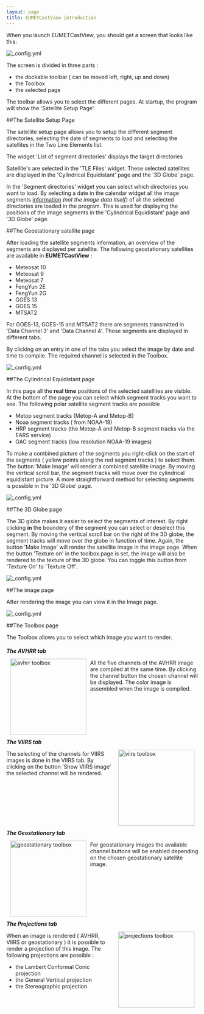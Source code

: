 ```yaml
---
layout: page
title: EUMETCastView introduction
---
```


<head>
<style>
	.TextWrapRight {
		float: right;
		margin: 10px;
		width: 200px;
		height: auto;
		}
	.TextWrapLeft {
		float: left;
		margin: 10px;
		width: 200px;
		height: auto;
		}
	.text_line {
		clear: both;
	        margin-bottom: 2px;
}
</style>
</head>

When you launch EUMETCastView, you should get a screen that looks like this:

![_config.yml](/images/Screenshot_eumetcastview_ephem.jpg)

The screen is divided in three parts :

- the dockable toolbar ( can be moved left, right, up and down)
- the Toolbox
- the selected page

The toolbar allows you to select the different pages. At startup, the program will show the 'Satellite Setup Page'.

##The Satellite Setup Page

The satellite setup page allows you to setup the different segment directories, selecting the date of segments to load and selecting the satellites in the Two Line Elements list.

The widget 'List of segment directories' displays the target directories

Satellite's are selected in the 'TLE Files' widget. These selected satellites are displayed in the 'Cylindrical Equidistant' page and the '3D Globe' page.

In the 'Segment directories' widget you can select which directories you want to load. By selecting a date in the calendar widget all the image segments <ins>information</ins> *(not the image data itself)* of all the selected directories are loaded in the program. This is used for displaying the positions of the image segments in the 'Cylindrical Equidistant' page and '3D Globe' page.

##The Geostationary satellite page

After loading the satellite segments information, an overview of the segments are displayed per satellite. The following geostationary satellites are available in <strong>EUMETCastView</strong> :

- Meteosat 10
- Meteosat 9
- Meteosat 7
- FengYun 2E
- FengYun 2G
- GOES 13
- GOES 15
- MTSAT2

For GOES-13, GOES-15 and MTSAT2 there are segments transmitted in 'Data Channel 3' and 'Data Channel 4'. Those segments are displayed in different tabs.

By clicking on an entry in one of the tabs you select the image by date and time to compile. The required channel is selected in the Toolbox.

![_config.yml](/images/Screenshot_eumetcastview_geostationary.jpg)

##The Cylindrical Equidistant page

In this page all the <strong>real time</strong> positions of the selected satellites are visible. At the bottom of the page you can select which segment tracks you want to see. The following polar satellite segment tracks are possible

- Metop segment tracks (Metop-A and Metop-B)
- Noaa segment tracks ( from NOAA-19)
- HRP segment tracks (the Metop-A and Metop-B segment tracks via the EARS service)
- GAC segment tracks (low resolution NOAA-19 images)

To make a combined picture of the segments you right-click on the start of the segments ( yellow points along the red segment tracks ) to select them. The button 'Make Image' will render a combined satellite image. By moving the vertical scroll bar, the segment tracks will move over the cylindrical equidistant picture.
A more straightforward method for selecting segments is possible in the '3D Globe' page.

![_config.yml](/images/Screenshot_eumetcastview_cylindrical.jpg)


##The 3D Globe page

The 3D globe makes it easier to select the segments of interest. By right clicking <strong>in</strong> the boundery of the segment you can select or deselect this segment. By moving the vertical scroll bar on the right of the 3D globe, the segment tracks will move over the globe in function of time. Again, the button 'Make Image' will render the satellite image in the image page. When the button 'Texture on' in the toolbox page is set, the image will also be rendered to the texture of the 3D globe. You can toggle this button from 'Texture On' to 'Texture Off'.

![_config.yml](/images/Screenshot_eumetcastview_globe.jpg)

##The image page

After rendering the image you can view it in the Image page.

![_config.yml](/images/Screenshot_eumetcastview_image.jpg)

##The Toolbox page

The Toolbox allows you to select which image you want to render.

<h5 class="text_line">The AVHRR tab</h5>

<img src="/images/Screenshot_toolbox_avhrr.jpg" alt="avhrr toolbox" class="TextWrapLeft">

All the five channels of the AVHRR image are compiled at the same time. By clicking the channel button the chosen channel will be displayed. The color image is assembled when the image is compiled.

<h5 class="text_line">The VIIRS tab</h5>
<img src="/images/Screenshot_toolbox_viirs.jpg" alt="viirs toolbox" class="TextWrapRight">

The selecting of the channels for VIIRS images is done in the VIIRS tab. By clicking on the button 'Show VIIRS image' the selected channel will be rendered.

<h5 class="text_line">The Geostationary tab</h5>
<img src="/images/Screenshot_toolbox_geostationary.jpg" alt="geostationary toolbox" class="TextWrapLeft">

For geostationary images the available channel buttons will be enabled depending on the chosen geostationary satellite image.

<h5 class="text_line">The Projections tab</h5>
<img src="/images/Screenshot_toolbox_projections.jpg" alt="projections toolbox" class="TextWrapRight">

When an image is rendered ( AVHRR, VIIRS or geostationary ) it is possible to render a projection of this image. The following projections are possible :

- the Lambert Conformal Conic projection
- the General Vertical projection
- the Stereographic projection

